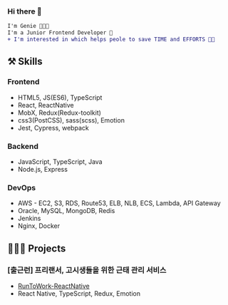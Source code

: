 ### Hi there 👋 
```diff
I'm Genie 👩🏻‍💻
I'm a Junior Frontend Developer 🐥
+ I'm interested in which helps peole to save TIME and EFFORTS 🧙🏻
```

## ⚒️ Skills
### **Frontend**

- HTML5, JS(ES6), TypeScript
- React, ReactNative
- MobX, Redux(Redux-toolkit)
- css3(PostCSS), sass(scss), Emotion
- Jest, Cypress, webpack

### **Backend**

- JavaScript, TypeScript, Java
- Node.js, Express

### **DevOps**

- AWS -
EC2, S3, RDS, Route53, ELB, NLB, ECS, Lambda, API Gateway
- Oracle, MySQL, MongoDB, Redis
- Jenkins
- Nginx, Docker



## 👩🏻‍💻 Projects
### [출근런] 프리랜서, 고시생들을 위한 근태 관리 서비스
- [RunToWork-ReactNative](https://github.com/RunToWork/RunToWork-ReactNative)
- React Native, TypeScript, Redux, Emotion

<!--
**greeneeya/greeneeya** is a ✨ _special_ ✨ repository because its `README.md` (this file) appears on your GitHub profile.

Here are some ideas to get you started:

- 🔭 I’m currently working on ...
- 🌱 I’m currently learning ...
- 👯 I’m looking to collaborate on ...
- 🤔 I’m looking for help with ...
- 💬 Ask me about ...
- 📫 How to reach me: ...
- 😄 Pronouns: ...
- ⚡ Fun fact: ...
-->
